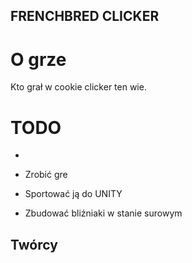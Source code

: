 ## FRENCHBRED CLICKER

# O grze

Kto grał w cookie clicker ten wie.

# TODO

*

* Zrobić gre
* Sportować ją do UNITY
* Zbudować bliźniaki w stanie surowym

## Twórcy
